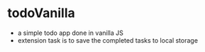 # todoVanilla

- a simple todo app done in vanilla JS
- extension task is to save the completed tasks to local storage


